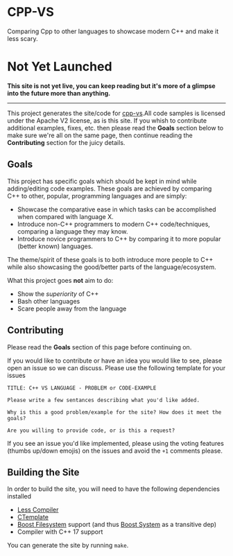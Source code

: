 # CPP-VS

Comparing Cpp to other languages to showcase modern C++ and make 
it less scary.

# Not Yet Launched

__This site is not yet live, you can keep reading but it's more of a glimpse into
the future more than anything.__

----

This project generates the site/code for [cpp-vs](cpp-vs.com).All code samples is
licensed under the Apache V2 license, as is this site. If you whish to contribute
additional examples, fixes, etc. then please read the __Goals__ section below to
make sure we're all on the same page, then continue reading the __Contributing__
section for the juicy details.

## Goals

This project has specific goals which should be kept in mind while adding/editing
code examples. These goals are achieved by comparing C++ to other, popular,
programming languages and are simply:

  + Showcase the comparative ease in which tasks can be accomplished when compared
    with language X.
  + Introduce non-C++ programmers to modern C++ code/techniques, comparing a language
    they may know.
  + Introduce novice programmers to C++ by comparing it to more popular (better known)
    languages.

The theme/spirit of these goals is to both introduce more people to C++ while also
showcasing the good/better parts of the language/ecosystem.

What this project goes __not__ aim to do:

  + Show the _superiority_ of C++
  + Bash other languages
  + Scare people away from the language


## Contributing

Please read the __Goals__ section of this page before continuing on.

If you would like to contribute or have an idea you would like to see, please open an
issue so we can discuss. Please use the following template for your issues
```
TITLE: C++ VS LANGUAGE - PROBLEM or CODE-EXAMPLE

Please write a few sentances describing what you'd like added.

Why is this a good problem/example for the site? How does it meet the goals?

Are you willing to provide code, or is this a request?
```

If you see an issue you'd like implemented, please using the voting features 
(thumbs up/down emojis) on the issues and avoid the `+1` comments please.

## Building the Site

In order to build the site, you will need to have the following dependencies installed

+ [Less Compiler](http://lesscss.org/)
+ [CTemplate](https://github.com/rockdreamer/ctemplate)
+ [Boost Filesystem][b_fs] support (and thus [Boost System][b_sy] as a transitive dep)
+ Compiler with C++ 17 support

You can generate the site by running `make`.



  [b_fs]: https://www.boost.org/doc/libs/1_67_0/libs/filesystem/doc/index.htm
  [b_sy]: https://www.boost.org/doc/libs/1_67_0/libs/system/doc/index.html